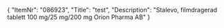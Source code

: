 {
  "ItemNr": "086923",
  "Title": "test",
  "Description": "Stalevo, filmdragerad tablett 100 mg/25 mg/200 mg Orion Pharma AB"
}